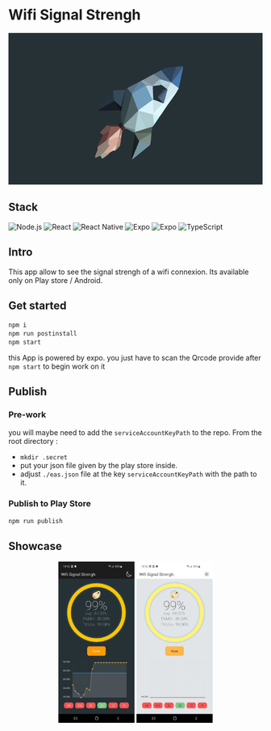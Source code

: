# Wifi Signal Strengh

<p align="center">
<img src="doc/images/signal-strength.png" alt="banner" height="300px"/>
</p>

## Stack

![Node.js](https://img.shields.io/static/v1?style=for-the-badge&message=Node.js&color=339933&logo=Node.js&logoColor=FFFFFF&label=16.19)
![React](https://img.shields.io/static/v1?style=for-the-badge&message=React&color=222222&logo=React&logoColor=61DAFB&label=18.2)
![React Native](https://img.shields.io/static/v1?style=for-the-badge&message=React%20Native&color=222222&logo=React&logoColor=61DAFB&label=71.6)
![Expo](https://img.shields.io/static/v1?style=for-the-badge&message=Expo&color=000020&logo=Expo&logoColor=FFFFFF&label=SDK%2048)
![Expo](https://img.shields.io/static/v1?style=for-the-badge&message=Expo%20EAS&color=000020&logo=Expo&logoColor=FFFFFF&label=)
![TypeScript](https://img.shields.io/static/v1?style=for-the-badge&message=TypeScript&color=3178C6&logo=TypeScript&logoColor=FFFFFF&label=4.9)

## Intro 

This app allow to see the signal strengh of a wifi connexion. Its available only on Play store / Android.

## Get started

```sh
npm i
npm run postinstall
npm start
```

this App is powered by expo. you just have to scan the Qrcode provide after `npm start` to begin work on it

## Publish

### Pre-work

you will maybe need to add the `serviceAccountKeyPath` to the repo. From the root directory :
- `mkdir .secret`
- put your json file given by the play store inside.
- adjust `./eas.json` file at the key `serviceAccountKeyPath` with the path to it.

### Publish to Play Store

```sh
npm run publish
```

## Showcase

<div align="center">
<img src="doc/images/Screenshot_20230419-191004_signalstrengh.jpg" alt="banner" width="30%"/>
<img src="doc/images/Screenshot_20230419-191047_signalstrengh.jpg" alt="banner" width="30%"/>
</div>

